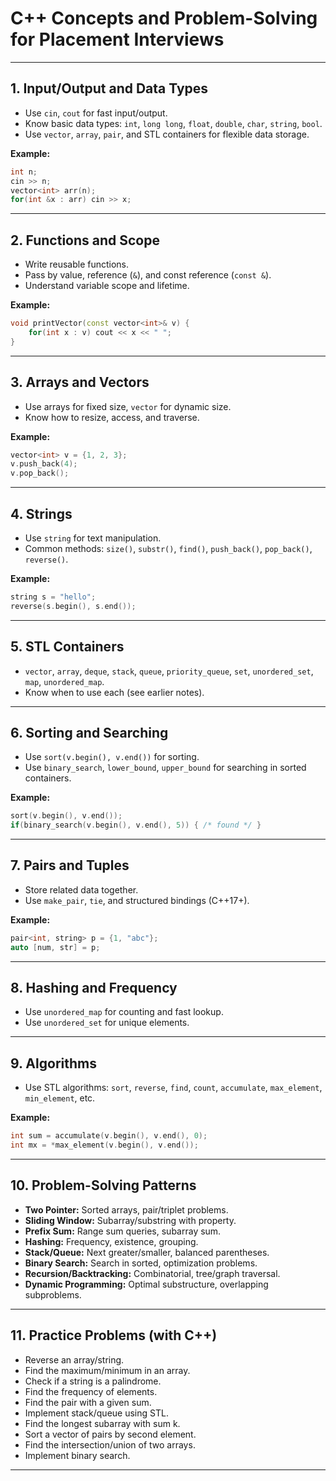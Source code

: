 # C++ Concepts and Problem-Solving for Placement Interviews

---

## 1. Input/Output and Data Types

- Use `cin`, `cout` for fast input/output.
- Know basic data types: `int`, `long long`, `float`, `double`, `char`, `string`, `bool`.
- Use `vector`, `array`, `pair`, and STL containers for flexible data storage.

**Example:**
```cpp
int n;
cin >> n;
vector<int> arr(n);
for(int &x : arr) cin >> x;
```

---

## 2. Functions and Scope

- Write reusable functions.
- Pass by value, reference (`&`), and const reference (`const &`).
- Understand variable scope and lifetime.

**Example:**
```cpp
void printVector(const vector<int>& v) {
    for(int x : v) cout << x << " ";
}
```

---

## 3. Arrays and Vectors

- Use arrays for fixed size, `vector` for dynamic size.
- Know how to resize, access, and traverse.

**Example:**
```cpp
vector<int> v = {1, 2, 3};
v.push_back(4);
v.pop_back();
```

---

## 4. Strings

- Use `string` for text manipulation.
- Common methods: `size()`, `substr()`, `find()`, `push_back()`, `pop_back()`, `reverse()`.

**Example:**
```cpp
string s = "hello";
reverse(s.begin(), s.end());
```

---

## 5. STL Containers

- `vector`, `array`, `deque`, `stack`, `queue`, `priority_queue`, `set`, `unordered_set`, `map`, `unordered_map`.
- Know when to use each (see earlier notes).

---

## 6. Sorting and Searching

- Use `sort(v.begin(), v.end())` for sorting.
- Use `binary_search`, `lower_bound`, `upper_bound` for searching in sorted containers.

**Example:**
```cpp
sort(v.begin(), v.end());
if(binary_search(v.begin(), v.end(), 5)) { /* found */ }
```

---

## 7. Pairs and Tuples

- Store related data together.
- Use `make_pair`, `tie`, and structured bindings (C++17+).

**Example:**
```cpp
pair<int, string> p = {1, "abc"};
auto [num, str] = p;
```

---

## 8. Hashing and Frequency

- Use `unordered_map` for counting and fast lookup.
- Use `unordered_set` for unique elements.

---

## 9. Algorithms

- Use STL algorithms: `sort`, `reverse`, `find`, `count`, `accumulate`, `max_element`, `min_element`, etc.

**Example:**
```cpp
int sum = accumulate(v.begin(), v.end(), 0);
int mx = *max_element(v.begin(), v.end());
```

---

## 10. Problem-Solving Patterns

- **Two Pointer:** Sorted arrays, pair/triplet problems.
- **Sliding Window:** Subarray/substring with property.
- **Prefix Sum:** Range sum queries, subarray sum.
- **Hashing:** Frequency, existence, grouping.
- **Stack/Queue:** Next greater/smaller, balanced parentheses.
- **Binary Search:** Search in sorted, optimization problems.
- **Recursion/Backtracking:** Combinatorial, tree/graph traversal.
- **Dynamic Programming:** Optimal substructure, overlapping subproblems.

---

## 11. Practice Problems (with C++)

- Reverse an array/string.
- Find the maximum/minimum in an array.
- Check if a string is a palindrome.
- Find the frequency of elements.
- Find the pair with a given sum.
- Implement stack/queue using STL.
- Find the longest subarray with sum k.
- Sort a vector of pairs by second element.
- Find the intersection/union of two arrays.
- Implement binary search.



---
